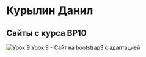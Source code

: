 # Курылин Данил
## Сайты с курса ВР10

![Урок 9](img/lesson_09 "Урок 9") [Урок 9](danilkurylin.github.io/lesson_12/index.html "Сайт на bootstrap3") - Сайт на bootstrap3 с адаптацией

